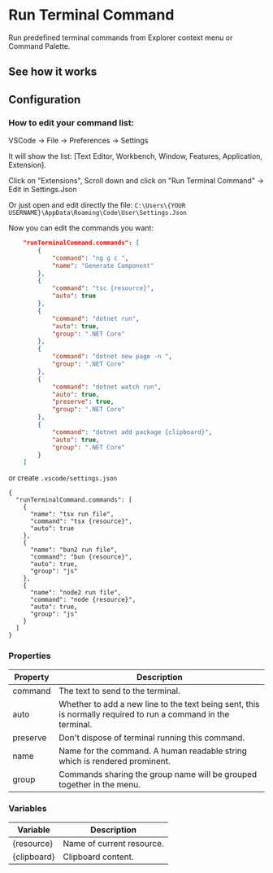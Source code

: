 # Run Terminal Command

Run predefined terminal commands from Explorer context menu or Command Palette.

## See how it works

## Configuration

### How to edit your command list:

VSCode -> File -> Preferences -> Settings

It will show the list: [Text Editor, Workbench, Window, Features, Application, Extension].

Click on "Extensions", Scroll down and click on "Run Terminal Command" -> Edit in Settings.Json

Or just open and edit directly the file:
`C:\Users\{YOUR USERNAME}\AppData\Roaming\Code\User\Settings.Json`

Now you can edit the commands you want:

```json
    "runTerminalCommand.commands": [
        {
            "command": "ng g c ",
            "name": "Generate Component"
        },
        {
            "command": "tsc {resource}",
            "auto": true
        },
        {
            "command": "dotnet run",
            "auto": true,
            "group": ".NET Core"
        },
        {
            "command": "dotnet new page -n ",
            "group": ".NET Core"
        },
        {
            "command": "dotnet watch run",
            "auto": true,
            "preserve": true,
            "group": ".NET Core"
        },
        {
            "command": "dotnet add package {clipboard}",
            "auto": true,
            "group": ".NET Core"
        }
    ]
```

or create `.vscode/settings.json`

```
{
  "runTerminalCommand.commands": [
    {
      "name": "tsx run file",
      "command": "tsx {resource}",
      "auto": true
    },
    {
      "name": "bun2 run file",
      "command": "bun {resource}",
      "auto": true,
      "group": "js"
    },
    {
      "name": "node2 run file",
      "command": "node {resource}",
      "auto": true,
      "group": "js"
    }
  ]
}
```

### Properties

| Property | Description                                                                                                   |
| -------- | ------------------------------------------------------------------------------------------------------------- |
| command  | The text to send to the terminal.                                                                             |
| auto     | Whether to add a new line to the text being sent, this is normally required to run a command in the terminal. |
| preserve | Don't dispose of terminal running this command.                                                               |
| name     | Name for the command. A human readable string which is rendered prominent.                                    |
| group    | Commands sharing the group name will be grouped together in the menu.                                         |

### Variables

| Variable    | Description               |
| ----------- | ------------------------- |
| {resource}  | Name of current resource. |
| {clipboard} | Clipboard content.        |
